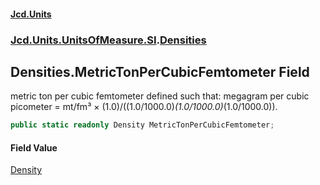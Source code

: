 #### [Jcd.Units](index.md 'index')

### [Jcd.Units.UnitsOfMeasure.SI](Jcd.Units.UnitsOfMeasure.SI.md 'Jcd.Units.UnitsOfMeasure.SI').[Densities](Densities.md 'Jcd.Units.UnitsOfMeasure.SI.Densities')

## Densities.MetricTonPerCubicFemtometer Field

metric ton per cubic femtometer defined such that: megagram per cubic picometer = mt/fm³ ×
(1.0)/((1.0/1000.0)*(1.0/1000.0)*(1.0/1000.0)).

```csharp
public static readonly Density MetricTonPerCubicFemtometer;
```

#### Field Value

[Density](Density.md 'Jcd.Units.UnitTypes.Density')